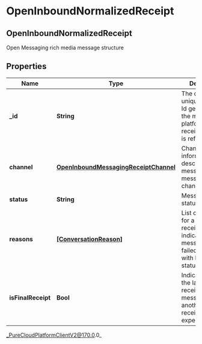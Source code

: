 # OpenInboundNormalizedReceipt

## OpenInboundNormalizedReceipt
Open Messaging rich media message structure

## Properties

|Name | Type | Description | Notes|
|------------ | ------------- | ------------- | -------------|
| **_id** | **String** | The original unique message Id generated by the messaging platform, that this receipt message is referencing. | |
| **channel** | [**OpenInboundMessagingReceiptChannel**](OpenInboundMessagingReceiptChannel) | Channel-specific information that describes the message and the message channel/provider. | |
| **status** | **String** | Message receipt status. | |
| **reasons** | [**[ConversationReason]**]([ConversationReason]) | List of reasons for a message receipt that indicates the message has failed. Only used with Failed status. | [optional] |
| **isFinalReceipt** | **Bool** | Indicates if this is the last message receipt for this message, or if another message receipt can be expected. | [optional] |



_PureCloudPlatformClientV2@170.0.0_
